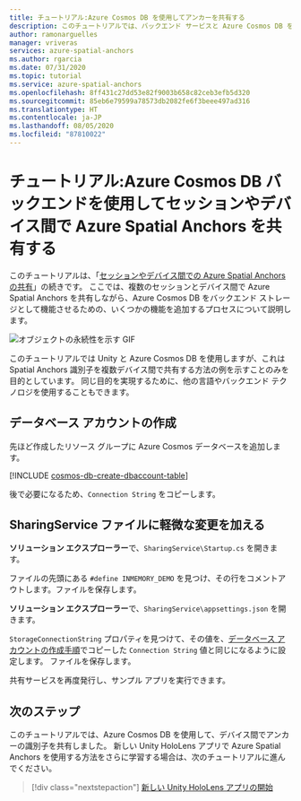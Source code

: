 ```yaml
---
title: チュートリアル:Azure Cosmos DB を使用してアンカーを共有する
description: このチュートリアルでは、バックエンド サービスと Azure Cosmos DB を使用して、Unity で Azure Spatial Anchors 識別子を Android/iOS デバイス間で共有する方法について説明します。
author: ramonarguelles
manager: vriveras
services: azure-spatial-anchors
ms.author: rgarcia
ms.date: 07/31/2020
ms.topic: tutorial
ms.service: azure-spatial-anchors
ms.openlocfilehash: 8ff431c27dd53e82f9003b658c82ceb3efb5d320
ms.sourcegitcommit: 85eb6e79599a78573db2082fe6f3beee497ad316
ms.translationtype: HT
ms.contentlocale: ja-JP
ms.lasthandoff: 08/05/2020
ms.locfileid: "87810022"
---
```

# <a name="tutorial-sharing-azure-spatial-anchors-across-sessions-and-devices-with-an-azure-cosmos-db-back-end"></a>チュートリアル:Azure Cosmos DB バックエンドを使用してセッションやデバイス間で Azure Spatial Anchors を共有する

このチュートリアルは、「[セッションやデバイス間での Azure Spatial Anchors の共有](../../../articles/spatial-anchors/tutorials/tutorial-share-anchors-across-devices.md)」の続きです。 ここでは、複数のセッションとデバイス間で Azure Spatial Anchors を共有しながら、Azure Cosmos DB をバックエンド ストレージとして機能させるための、いくつかの機能を追加するプロセスについて説明します。

![オブジェクトの永続性を示す GIF](./media/persistence.gif)

このチュートリアルでは Unity と Azure Cosmos DB を使用しますが、これは Spatial Anchors 識別子を複数デバイス間で共有する方法の例を示すことのみを目的としています。 同じ目的を実現するために、他の言語やバックエンド テクノロジを使用することもできます。

## <a name="create-a-database-account"></a>データベース アカウントの作成

先ほど作成したリソース グループに Azure Cosmos データベースを追加します。

[!INCLUDE [cosmos-db-create-dbaccount-table](../../../includes/cosmos-db-create-dbaccount-table.md)]

後で必要になるため、`Connection String` をコピーします。

## <a name="make-minor-changes-to-the-sharingservice-files"></a>SharingService ファイルに軽微な変更を加える

**ソリューション エクスプローラー**で、`SharingService\Startup.cs` を開きます。

ファイルの先頭にある `#define INMEMORY_DEMO` を見つけ、その行をコメントアウトします。ファイルを保存します。

**ソリューション エクスプローラー**で、`SharingService\appsettings.json` を開きます。

`StorageConnectionString` プロパティを見つけて、その値を、[データベース アカウントの作成手順](#create-a-database-account)でコピーした `Connection String` 値と同じになるように設定します。 ファイルを保存します。

共有サービスを再度発行し、サンプル アプリを実行できます。

## <a name="next-steps"></a>次のステップ

このチュートリアルでは、Azure Cosmos DB を使用して、デバイス間でアンカーの識別子を共有しました。 新しい Unity HoloLens アプリで Azure Spatial Anchors を使用する方法をさらに学習する場合は、次のチュートリアルに進んでください。

> [!div class="nextstepaction"]
> [新しい Unity HoloLens アプリの開始](./tutorial-new-unity-hololens-app.md)
